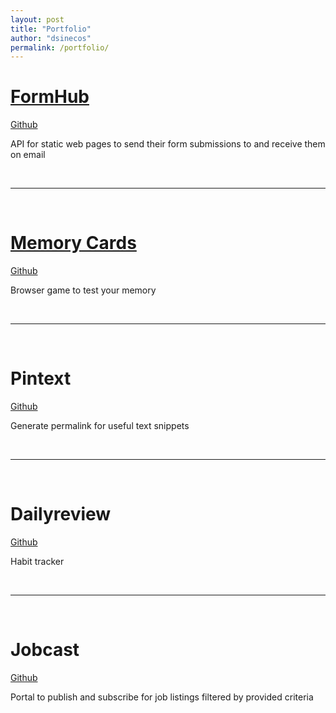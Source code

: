 ```yaml
---
layout: post
title: "Portfolio"
author: "dsinecos"
permalink: /portfolio/
---
```


# [FormHub](https://api-formhub.herokuapp.com/#) 

[Github](https://github.com/dsinecos/formHub)

<!-- ![FormHub](https://media.giphy.com/media/4lsBBIvwGyTo4/giphy.gif) -->

API for static web pages to send their form submissions to and receive them on email

<br>
<hr>
<br>

# [Memory Cards](https://memorycardsgame.herokuapp.com) 

[Github](https://github.com/dsinecos/memorycards)

Browser game to test  your memory

<br>
<hr>
<br>

# Pintext 

[Github](https://github.com/dsinecos/pintext-backend)

Generate permalink for useful text snippets 

<br>
<hr>
<br>

# Dailyreview 

[Github](https://github.com/dsinecos/daily-review/tree/master/dailyReview)

Habit tracker

<br>
<hr>
<br>

# Jobcast 

[Github](https://github.com/dsinecos/jobcast)

Portal to publish and subscribe for job listings filtered by provided criteria